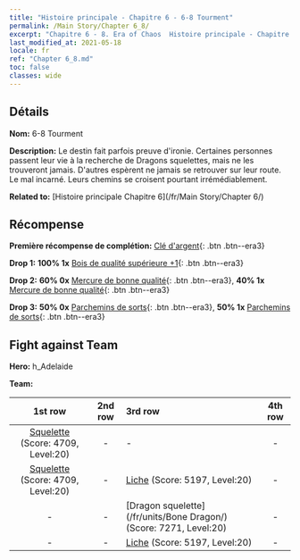 ```yaml
---
title: "Histoire principale - Chapitre 6 - 6-8 Tourment"
permalink: /Main Story/Chapter 6_8/
excerpt: "Chapitre 6 - 8. Era of Chaos  Histoire principale - Chapitre 6_8. 6-8 Tourment"
last_modified_at: 2021-05-18
locale: fr
ref: "Chapter 6_8.md"
toc: false
classes: wide
---
```


## Détails

 **Nom:** 6-8 Tourment

 **Description:** Le destin fait parfois preuve d'ironie. Certaines personnes passent leur vie à la recherche de Dragons squelettes, mais ne les trouveront jamais. D'autres espèrent ne jamais se retrouver sur leur route. Le mal incarné. Leurs chemins se croisent pourtant irrémédiablement.

 **Related to:** [Histoire principale Chapitre 6](/fr/Main Story/Chapter 6/)

## Récompense

 **Première récompense de complétion:** [Clé d'argent](/ItemsFR/con_693/){: .btn .btn--era3}

 **Drop 1:** **100% 1x** [Bois de qualité supérieure +1](/ItemsFR/mat_20/){: .btn .btn--era3}

 **Drop 2:** **60% 0x** [Mercure de bonne qualité](/ItemsFR/mat_14/){: .btn .btn--era3}, **40% 1x** [Mercure de bonne qualité](/ItemsFR/mat_14/){: .btn .btn--era3}

 **Drop 3:** **50% 0x** [Parchemins de sorts](/ItemsFR/con_694/){: .btn .btn--era3}, **50% 1x** [Parchemins de sorts](/ItemsFR/con_694/){: .btn .btn--era3}


## Fight against Team
 **Hero:** h_Adelaide

 **Team:**


  | 1st row | 2nd row | 3rd row | 4th row |
  |:----:|:----:|:----|:----:|
  | [Squelette](/fr/units/Skeleton/) (Score: 4709, Level:20)  | - | - | - |
  | [Squelette](/fr/units/Skeleton/) (Score: 4709, Level:20)  | - | [Liche](/fr/units/Lich/) (Score: 5197, Level:20)  | - |
  | - | - | [Dragon squelette](/fr/units/Bone Dragon/) (Score: 7271, Level:20)  | - |
  | - | - | [Liche](/fr/units/Lich/) (Score: 5197, Level:20)  | - |


